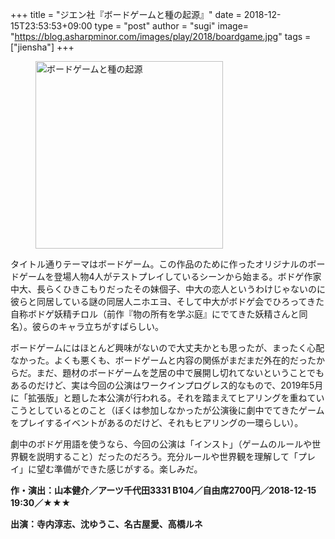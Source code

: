 +++
title = "ジエン社『ボードゲームと種の起源』"
date = 2018-12-15T23:53:53+09:00
type = "post"
author = "sugi"
image= "https://blog.asharpminor.com/images/play/2018/boardgame.jpg"
tags = ["jiensha"]
+++
<figure class="alignleft"><img src="/images/play/2018/boardgame.jpg" alt="ボードゲームと種の起源" style="width: 300px !important;"></figure>

タイトル通りテーマはボードゲーム。この作品のために作ったオリジナルのボードゲームを登場人物4人がテストプレイしているシーンから始まる。ボドゲ作家中大、長らくひきこもりだったその妹個子、中大の恋人というわけじゃないのに彼らと同居している謎の同居人ニホエヨ、そして中大がボドゲ会でひろってきた自称ボドゲ妖精チロル（前作『物の所有を学ぶ庭』にでてきた妖精さんと同名）。彼らのキャラ立ちがすばらしい。

ボードゲームにはほとんど興味がないので大丈夫かとも思ったが、まったく心配なかった。よくも悪くも、ボードゲームと内容の関係がまだまだ外在的だったからだ。まだ、題材のボードゲームを芝居の中で展開し切れてないということでもあるのだけど、実は今回の公演はワークインプログレス的なもので、2019年5月に「拡張版」と題した本公演が行われる。それを踏まえてヒアリングを重ねていこうとしているとのこと（ぼくは参加しなかったが公演後に劇中でてきたゲームをプレイするイベントがあるのだけど、それもヒアリングの一環らしい）。

劇中のボドゲ用語を使うなら、今回の公演は「インスト」（ゲームのルールや世界観を説明すること）だったのだろう。充分ルールや世界観を理解して「プレイ」に望む準備ができた感じがする。楽しみだ。

**作・演出：山本健介／アーツ千代田3331 B104／自由席2700円／2018-12-15 19:30／★★★**

**出演：寺内淳志、沈ゆうこ、名古屋愛、高橋ルネ**
